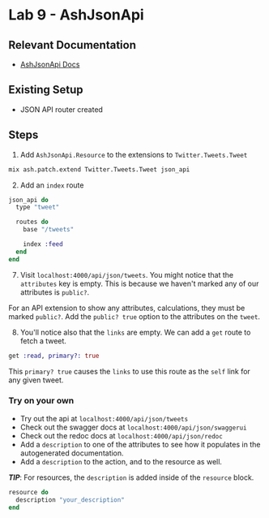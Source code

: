 # Lab 9 - AshJsonApi

## Relevant Documentation

- [AshJsonApi Docs](https://hexdocs.pm/ash_json_api/getting-started-with-ash-json-api.html)

## Existing Setup

- JSON API router created

## Steps

1. Add `AshJsonApi.Resource` to the extensions to `Twitter.Tweets.Tweet`

```bash
mix ash.patch.extend Twitter.Tweets.Tweet json_api
```

2. Add an `index` route

```elixir
json_api do
  type "tweet"

  routes do
    base "/tweets"

    index :feed
  end
end
```

7. Visit `localhost:4000/api/json/tweets`. You might notice that the `attributes` key is empty. This is because we haven't marked any of our attributes is `public?`.

For an API extension to show any attributes, calculations, they must be marked `public?`. Add the `public? true` option to the attributes on the `tweet`.

8. You'll notice also that the `links` are empty. We can add a `get` route to fetch a tweet.

```elixir
get :read, primary?: true
```

This `primary? true` causes the `links` to use this route as the `self` link for any given tweet.

### Try on your own

- Try out the api at `localhost:4000/api/json/tweets`
- Check out the swagger docs at `localhost:4000/api/json/swaggerui`
- Check out the redoc docs at `localhost:4000/api/json/redoc`
- Add a `description` to one of the attributes to see how it populates in the autogenerated documentation.
- Add a `description` to the action, and to the resource as well.

**_TIP_**: For resources, the `description` is added inside of the `resource` block.

```elixir
resource do
  description "your_description"
end
```
